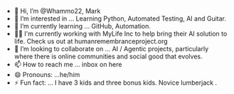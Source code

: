 - 👋 Hi, I’m @Whammo22, Mark
- 👀 I’m interested in ... Learning Python, Automated Testing, AI and Guitar.
- 🌱 I’m currently learning ... GitHub, Automation.
- 🧑‍💻 I'm currently working with MyLife Inc to help bring their AI solution to life. Check us out at humanremembranceproject.org 
- 💞️ I’m looking to collaborate on ... AI / Agentic projects, particularly where there is online communities and social good that evolves.
- 📫 How to reach me ... inbox on here
- 😄 Pronouns: ...he/him
- ⚡ Fun fact: ... I have 3 kids and three bonus kids.  Novice lumberjack .

<!---
Whammo22/Whammo22 is a ✨ special ✨ repository because its `README.md` (this file) appears on your GitHub profile.
You can click the Preview link to take a look at your changes.
--->
